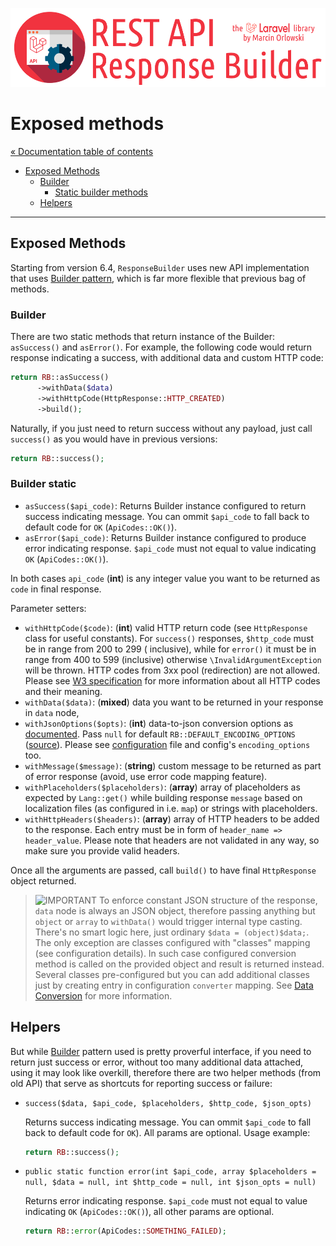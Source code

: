 ![REST API Response Builder for Laravel](../artwork/laravel-api-response-builder-logo.png)

# Exposed methods #

[« Documentation table of contents](README.md)

* [Exposed Methods](methods.md)
  * [Builder](#builder)
    * [Static builder methods](#builder-static)
  * [Helpers](#helpers)

---

## Exposed Methods ##

Starting from version 6.4, `ResponseBuilder` uses new API implementation that uses
[Builder pattern](https://en.wikipedia.org/wiki/Builder_pattern), which is far more flexible that
previous bag of methods.

### Builder ###

There are two static methods that return instance of the Builder: `asSuccess()` and `asError()`. For
example, the following code would return response indicating a success, with additional data and
custom HTTP code:

```php
return RB::asSuccess()
      ->withData($data)
      ->withHttpCode(HttpResponse::HTTP_CREATED)
      ->build();
```

Naturally, if you just need to return success without any payload, just call `success()` as you
would have in previous
versions:

```php
return RB::success();
```

### Builder static ###

* `asSuccess($api_code)`: Returns Builder instance configured to return success indicating message.
  You can ommit `$api_code` to fall back to default code for `OK` (`ApiCodes::OK()`).
* `asError($api_code)`: Returns Builder instance configured to produce error indicating response.
  `$api_code` must not equal to value indicating `OK` (`ApiCodes::OK()`).

In both cases `api_code` (**int**) is any integer value you want to be returned as `code` in final
response.

Parameter setters:

* `withHttpCode($code)`: (**int**) valid HTTP return code (see `HttpResponse` class for useful
  constants). For `success()` responses, `$http_code` must be in range from 200 to 299 (
  inclusive), while for `error()` it must be in range from 400 to 599 (inclusive) otherwise
  `\InvalidArgumentException` will be thrown. HTTP codes from 3xx pool (redirection) are not
  allowed. Please see [W3 specification](https://www.w3.org/Protocols/rfc2616/rfc2616-sec10.html)
  for more information about all HTTP codes and their meaning.
* `withData($data)`: (**mixed**) data you want to be returned in your response in `data` node,
* `withJsonOptions($opts)`: (**int**) data-to-json conversion options as
  [documented](http://php.net/manual/en/function.json-encode.php). Pass `null` for default
  `RB::DEFAULT_ENCODING_OPTIONS` ([source](../src/ResponseBuilder.php)). Please see
  [configuration](../config/response_builder.php) file and config's `encoding_options` too.
* `withMessage($message)`: (**string**) custom message to be returned as part of error response
  (avoid, use error code mapping feature).
* `withPlaceholders($placeholders)`: (**array**) array of placeholders as expected by `Lang::get()`
  while building response `message` based on localization files (as configured in i.e. `map`) or
  strings with placeholders.
* `withHttpHeaders($headers)`: (**array**) array of HTTP headers to be added to the response. Each
  entry must be in form of `header_name => header_value`. Please note that headers are not
  validated in any way, so make sure you provide valid headers.

Once all the arguments are passed, call `build()` to have final `HttpResponse` object returned.

> ![IMPORTANT](img/warning.png) To enforce constant JSON structure of the response, `data` node is
> always an JSON object, therefore passing anything but `object` or `array` to `withData()` would
> trigger internal type casting. There's no smart logic here, just ordinary
> `$data = (object)$data;`. The only exception are classes configured with "classes" mapping
> (see configuration details). In such case configured conversion method is called on the provided
> object and result is returned instead. Several classes pre-configured but you can add additional
> classes just by creating entry in configuration `converter` mapping.
> See [Data Conversion](conversion.md) for more information.

## Helpers ##

But while [Builder](https://en.wikipedia.org/wiki/Builder_pattern) pattern used is pretty proverful
interface, if you need to return just success or error, without too many additional data attached,
using it may look like overkill, therefore there are two helper methods (from old API) that serve as
shortcuts for reporting success or failure:

* `success($data, $api_code, $placeholders, $http_code, $json_opts)`

  Returns success indicating message. You can ommit `$api_code` to fall back to default code for
  `OK`). All params are optional. Usage example:

  ```php
  return RB::success();
  ```

* `public static function error(int $api_code, array $placeholders = null, $data = null, int $http_code = null, int $json_opts = null)`

  Returns error indicating response. `$api_code` must not equal to value indicating `OK` 
  (`ApiCodes::OK()`), all other params are optional.

  ```php
  return RB::error(ApiCodes::SOMETHING_FAILED);
  ```
